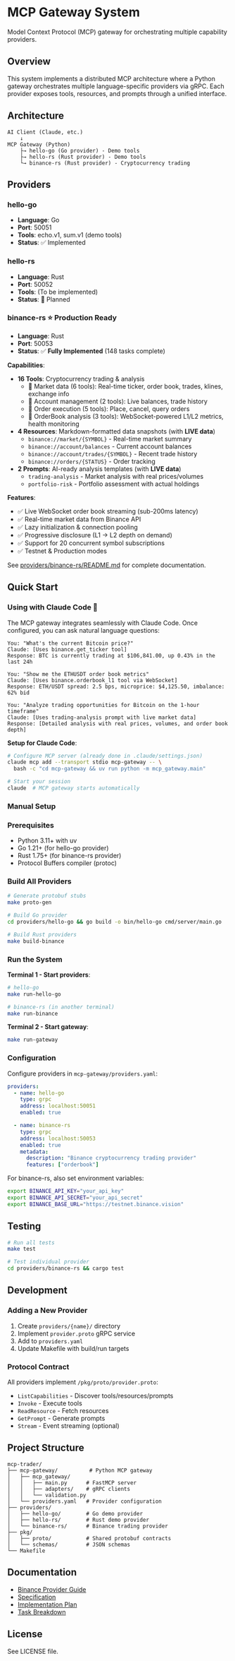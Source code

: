 # MCP Gateway System

Model Context Protocol (MCP) gateway for orchestrating multiple capability providers.

## Overview

This system implements a distributed MCP architecture where a Python gateway orchestrates multiple language-specific providers via gRPC. Each provider exposes tools, resources, and prompts through a unified interface.

## Architecture

```
AI Client (Claude, etc.)
    ↓
MCP Gateway (Python)
    ├→ hello-go (Go provider) - Demo tools
    ├→ hello-rs (Rust provider) - Demo tools
    └→ binance-rs (Rust provider) - Cryptocurrency trading
```

## Providers

### hello-go
- **Language**: Go
- **Port**: 50051
- **Tools**: echo.v1, sum.v1 (demo tools)
- **Status**: ✅ Implemented

### hello-rs
- **Language**: Rust
- **Port**: 50052
- **Tools**: (To be implemented)
- **Status**: 🚧 Planned

### binance-rs ⭐ **Production Ready**
- **Language**: Rust
- **Port**: 50053
- **Status**: ✅ **Fully Implemented** (148 tasks complete)

**Capabilities**:
- **16 Tools**: Cryptocurrency trading & analysis
  - 🔸 Market data (6 tools): Real-time ticker, order book, trades, klines, exchange info
  - 🔸 Account management (2 tools): Live balances, trade history
  - 🔸 Order execution (5 tools): Place, cancel, query orders
  - 🔸 OrderBook analysis (3 tools): WebSocket-powered L1/L2 metrics, health monitoring
- **4 Resources**: Markdown-formatted data snapshots (with **LIVE data**)
  - `binance://market/{SYMBOL}` - Real-time market summary
  - `binance://account/balances` - Current account balances
  - `binance://account/trades/{SYMBOL}` - Recent trade history
  - `binance://orders/{STATUS}` - Order tracking
- **2 Prompts**: AI-ready analysis templates (with **LIVE data**)
  - `trading-analysis` - Market analysis with real prices/volumes
  - `portfolio-risk` - Portfolio assessment with actual holdings

**Features**:
- ✅ Live WebSocket order book streaming (sub-200ms latency)
- ✅ Real-time market data from Binance API
- ✅ Lazy initialization & connection pooling
- ✅ Progressive disclosure (L1 → L2 depth on demand)
- ✅ Support for 20 concurrent symbol subscriptions
- ✅ Testnet & Production modes

See [providers/binance-rs/README.md](providers/binance-rs/README.md) for complete documentation.

## Quick Start

### Using with Claude Code 🤖

The MCP gateway integrates seamlessly with Claude Code. Once configured, you can ask natural language questions:

```
You: "What's the current Bitcoin price?"
Claude: [Uses binance.get_ticker tool]
Response: BTC is currently trading at $106,841.00, up 0.43% in the last 24h

You: "Show me the ETHUSDT order book metrics"
Claude: [Uses binance.orderbook_l1 tool via WebSocket]
Response: ETH/USDT spread: 2.5 bps, microprice: $4,125.50, imbalance: 62% bid

You: "Analyze trading opportunities for Bitcoin on the 1-hour timeframe"
Claude: [Uses trading-analysis prompt with live market data]
Response: [Detailed analysis with real prices, volumes, and order book depth]
```

**Setup for Claude Code**:
```bash
# Configure MCP server (already done in .claude/settings.json)
claude mcp add --transport stdio mcp-gateway -- \
  bash -c "cd mcp-gateway && uv run python -m mcp_gateway.main"

# Start your session
claude  # MCP gateway starts automatically
```

### Manual Setup

### Prerequisites

- Python 3.11+ with uv
- Go 1.21+ (for hello-go provider)
- Rust 1.75+ (for binance-rs provider)
- Protocol Buffers compiler (protoc)

### Build All Providers

```bash
# Generate protobuf stubs
make proto-gen

# Build Go provider
cd providers/hello-go && go build -o bin/hello-go cmd/server/main.go

# Build Rust providers
make build-binance
```

### Run the System

**Terminal 1 - Start providers**:
```bash
# hello-go
make run-hello-go

# binance-rs (in another terminal)
make run-binance
```

**Terminal 2 - Start gateway**:
```bash
make run-gateway
```

### Configuration

Configure providers in `mcp-gateway/providers.yaml`:

```yaml
providers:
  - name: hello-go
    type: grpc
    address: localhost:50051
    enabled: true

  - name: binance-rs
    type: grpc
    address: localhost:50053
    enabled: true
    metadata:
      description: "Binance cryptocurrency trading provider"
      features: ["orderbook"]
```

For binance-rs, also set environment variables:
```bash
export BINANCE_API_KEY="your_api_key"
export BINANCE_API_SECRET="your_api_secret"
export BINANCE_BASE_URL="https://testnet.binance.vision"
```

## Testing

```bash
# Run all tests
make test

# Test individual provider
cd providers/binance-rs && cargo test
```

## Development

### Adding a New Provider

1. Create `providers/{name}/` directory
2. Implement `provider.proto` gRPC service
3. Add to `providers.yaml`
4. Update Makefile with build/run targets

### Protocol Contract

All providers implement `/pkg/proto/provider.proto`:

- `ListCapabilities` - Discover tools/resources/prompts
- `Invoke` - Execute tools
- `ReadResource` - Fetch resources
- `GetPrompt` - Generate prompts
- `Stream` - Event streaming (optional)

## Project Structure

```
mcp-trader/
├── mcp-gateway/          # Python MCP gateway
│   ├── mcp_gateway/
│   │   ├── main.py      # FastMCP server
│   │   ├── adapters/    # gRPC clients
│   │   └── validation.py
│   └── providers.yaml   # Provider configuration
├── providers/
│   ├── hello-go/        # Go demo provider
│   ├── hello-rs/        # Rust demo provider
│   └── binance-rs/      # Binance trading provider
├── pkg/
│   ├── proto/           # Shared protobuf contracts
│   └── schemas/         # JSON schemas
└── Makefile
```

## Documentation

- [Binance Provider Guide](providers/binance-rs/README.md)
- [Specification](specs/002-binance-provider-integration/spec.md)
- [Implementation Plan](specs/002-binance-provider-integration/plan.md)
- [Task Breakdown](specs/002-binance-provider-integration/tasks.md)

## License

See LICENSE file.

